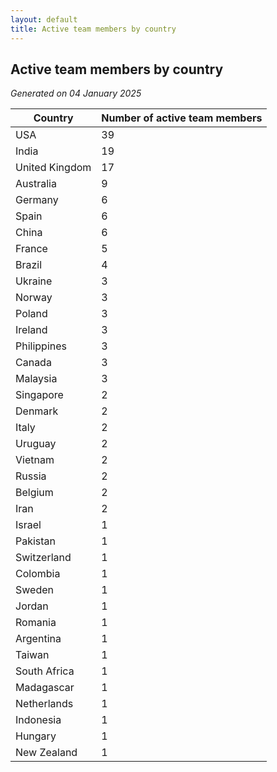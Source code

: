 ```yaml
---
layout: default
title: Active team members by country
---
```

## Active team members by country
*Generated on 04 January 2025*

| Country | Number of active team members |
| --- | --- |
| USA | 39 |
| India | 19 |
| United Kingdom | 17 |
| Australia | 9 |
| Germany | 6 |
| Spain | 6 |
| China | 6 |
| France | 5 |
| Brazil | 4 |
| Ukraine | 3 |
| Norway | 3 |
| Poland | 3 |
| Ireland | 3 |
| Philippines | 3 |
| Canada | 3 |
| Malaysia | 3 |
| Singapore | 2 |
| Denmark | 2 |
| Italy | 2 |
| Uruguay | 2 |
| Vietnam | 2 |
| Russia | 2 |
| Belgium | 2 |
| Iran | 2 |
| Israel | 1 |
| Pakistan | 1 |
| Switzerland | 1 |
| Colombia | 1 |
| Sweden | 1 |
| Jordan | 1 |
| Romania | 1 |
| Argentina | 1 |
| Taiwan | 1 |
| South Africa | 1 |
| Madagascar | 1 |
| Netherlands | 1 |
| Indonesia | 1 |
| Hungary | 1 |
| New Zealand | 1 |
